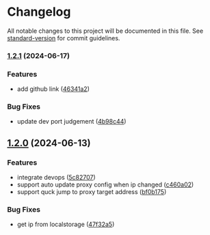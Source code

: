 # Changelog

All notable changes to this project will be documented in this file. See [standard-version](https://github.com/conventional-changelog/standard-version) for commit guidelines.

### [1.2.1](https://github.com/JackWang032/doraemon-proxy-tool/compare/v1.2.0...v1.2.1) (2024-06-17)

### Features

-   add github link ([46341a2](https://github.com/JackWang032/doraemon-proxy-tool/commit/46341a259c49c995b4d694eca05255bb2c8485c1))

### Bug Fixes

-   update dev port judgement ([4b98c44](https://github.com/JackWang032/doraemon-proxy-tool/commit/4b98c441e2cd6ba527abcc2cd6fd7a01b05990c1))

## [1.2.0](https://github.com/JackWang032/doraemon-proxy-tool/compare/v1.1.1...v1.2.0) (2024-06-13)

### Features

-   integrate devops ([5c82707](https://github.com/JackWang032/doraemon-proxy-tool/commit/5c8270712aa3918e63bba7ef38bdcee58d09bedf))
-   support auto update proxy config when ip changed ([c460a02](https://github.com/JackWang032/doraemon-proxy-tool/commit/c460a02ca77e7b7b34fc8896554515318f04169f))
-   support quck jump to proxy target address ([bf0b175](https://github.com/JackWang032/doraemon-proxy-tool/commit/bf0b175323297bda6f5ab32c8d84af55f1822406))

### Bug Fixes

-   get ip from localstorage ([47f32a5](https://github.com/JackWang032/doraemon-proxy-tool/commit/47f32a54d28e399009f6099e11671e62713bb2fb))
